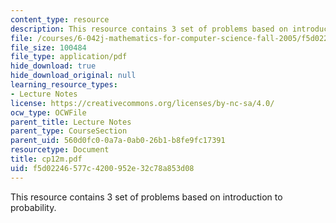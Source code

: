 ```yaml
---
content_type: resource
description: This resource contains 3 set of problems based on introduction to probability.
file: /courses/6-042j-mathematics-for-computer-science-fall-2005/f5d02246577c4200952e32c78a853d08_cp12m.pdf
file_size: 100484
file_type: application/pdf
hide_download: true
hide_download_original: null
learning_resource_types:
- Lecture Notes
license: https://creativecommons.org/licenses/by-nc-sa/4.0/
ocw_type: OCWFile
parent_title: Lecture Notes
parent_type: CourseSection
parent_uid: 560d0fc0-0a7a-0ab0-26b1-b8fe9fc17391
resourcetype: Document
title: cp12m.pdf
uid: f5d02246-577c-4200-952e-32c78a853d08
---
```

This resource contains 3 set of problems based on introduction to probability.